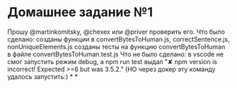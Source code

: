# Домашнее задание №1
Прошу  @martinkomitsky, @chexex или  @priver проверить его.
Что было сделано:
    созданы функции в convertBytesToHuman.js, correctSentence.js, nonUniqueElements.js
    созданы тесты на функцию convertBytesToHuman в файле  convertBytesToHuman.test.js
Что не было сделано:
    в vscode не смог запустить режим debug, а npm run test выдал "✘ npm version is incorrect! Expected >=6 but was 3.5.2." (НО через докер эту команду удалось запустить:)
*
*